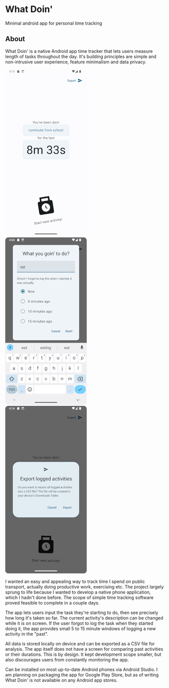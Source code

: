 # What Doin'
Minimal android app for personal time tracking

## About
What Doin' is a native Android app time tracker that lets users measure length of tasks throughout the day. It's building principles are simple and non-intrusive user experience, feature minimalism and data privacy.

![Screenshot: home screen](./screenshot1.png)
![Screenshot: adding new activity](./screenshot2.png)
![Screenshot: export activities](./screenshot3.png)

I wanted an easy and appealing way to track time I spend on public transport, actually doing productive work, exercising etc. The project largely sprung to life because I wanted to develop a native phone application, which I hadn't done before. The scope of simple time tracking software proved feasible to complete in a couple days.

The app lets users input the task they're starting to do, then see precisely how long it's taken so far. The current activity's description can be changed while it is on screen. If the user forgot to log the task when they started doing it, the app provides small 5 to 15 minute windows of logging a new activity in the "past".

All data is stored locally on device and can be exported as a CSV file for analysis. The app itself does not have a screen for comparing past activities or their durations. This is by design. It kept development scope smaller, but also discourages users from constantly monitoring the app.

Can be installed on most up-to-date Android phones via Android Studio. I am planning on packaging the app for Google Play Store, but as of writing What Doin' is not available on any Android app stores.
